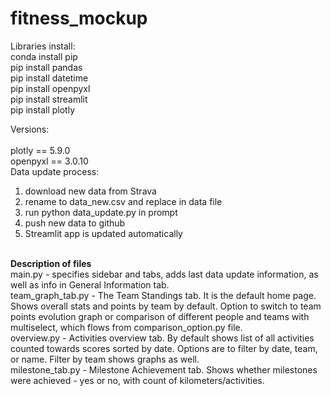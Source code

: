 # fitness_mockup

Libraries install: <br>
conda install pip<br>
pip install pandas<br>
pip install datetime<br>
pip install openpyxl<br>
pip install streamlit<br>
pip install plotly<br>

Versions: <br><br>
plotly == 5.9.0<br>
openpyxl == 3.0.10
<br>
Data update process:<br>
1. download new data from Strava
2. rename to data_new.csv and replace in data file
3. run python data_update.py in prompt
4. push new data to github
5. Streamlit app is updated automatically

<br>
<b>Description of files</b><br>
main.py - specifies sidebar and tabs, adds last data update information, as well as info in General Information tab.<br>
team_graph_tab.py - The Team Standings tab. It is the default home page. Shows overall stats and points by team by default. Option to switch to team points evolution graph or comparison of different people and teams with multiselect, which flows from comparison_option.py file.<br>
overview.py - Activities overview tab. By default shows list of all activities counted towards scores sorted by date. Options are to filter by date, team, or name. Filter by team shows graphs as well.<br>
milestone_tab.py - Milestone Achievement tab. Shows whether milestones were achieved - yes or no, with count of kilometers/activities.<br>
